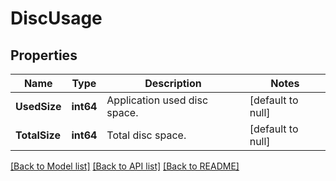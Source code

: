 # DiscUsage

## Properties

Name | Type | Description | Notes
---- | ---- | ----------- | -----
**UsedSize** | **int64** | Application used disc space. | [default to null]
**TotalSize** | **int64** | Total disc space. | [default to null]

[[Back to Model list]](../README.md#documentation-for-models) [[Back to API list]](../README.md#documentation-for-api-endpoints) [[Back to README]](../README.md)
